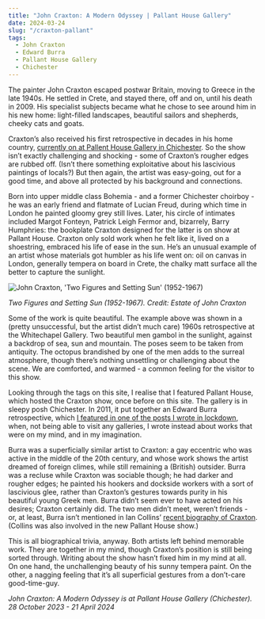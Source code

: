 ```yaml
---
title: "John Craxton: A Modern Odyssey | Pallant House Gallery"
date: 2024-03-24
slug: "/craxton-pallant"
tags:
  - John Craxton
  - Edward Burra
  - Pallant House Gallery
  - Chichester
---
```


The painter John Craxton escaped postwar Britain, moving to Greece in the late 1940s. He settled in Crete, and stayed there, off and on, until his death in 2009. His specialist subjects became what he chose to see around him in his new home: light-filled landscapes, beautiful sailors and shepherds, cheeky cats and goats.

Craxton’s also received his first retrospective in decades in his home country, [currently on at Pallent House Gallery in Chichester](https://pallant.org.uk/whats-on/john-craxton-a-modern-odyssey/). So the show isn’t exactly challenging and shocking - some of Craxton’s rougher edges are rubbed off. (Isn’t there something exploitative about his lascivious paintings of locals?) But then again, the artist was easy-going, out for a good time, and above all protected by his background and connections.

Born into upper middle class Bohemia - and a former Chichester choirboy - he was an early friend and flatmate of Lucian Freud, during which time in London he painted gloomy grey still lives. Later, his circle of intimates included Margot Fonteyn, Patrick Leigh Fermor and, bizarrely, Barry Humphries: the bookplate Craxton designed for the latter is on show at Pallant House. Craxton only sold work when he felt like it, lived on a shoestring, embraced his life of ease in the sun. He’s an unusual example of an artist whose materials got humbler as his life went on: oil on canvas in London, generally tempera on board in Crete, the chalky matt surface all the better to capture the sunlight.

![John Craxton, 'Two Figures and Setting Sun' (1952-1967)](/craxton-pallant-1.png)

_Two Figures and Setting Sun (1952-1967). Credit: Estate of John Craxton_

Some of the work is quite beautiful. The example above was shown in a (pretty unsuccessful, but the artist didn’t much care) 1960s retrospective at the Whitechapel Gallery. Two beautiful men gambol in the sunlight, against a backdrop of sea, sun and mountain. The poses seem to be taken from antiquity. The octopus brandished by one of the men adds to the surreal atmosphere, though there’s nothing unsettling or challenging about the scene. We are comforted, and warmed - a common feeling for the visitor to this show.

Looking through the tags on this site, I realise that I featured Pallant House, which hosted the Craxton show, once before on this site. The gallery is in sleepy posh Chichester. In 2011, it put together an Edward Burra retrospective, which [I featured in one of the posts I wrote in lockdown](https://artangled.com/posts/burra-pallant/), when, not being able to visit any galleries, I wrote instead about works that were on my mind, and in my imagination.

Burra was a superficially similar artist to Craxton: a gay eccentric who was active in the middle of the 20th century, and whose work shows the artist dreamed of foreign climes, while still remaining a (British) outsider. Burra was a recluse while Craxton was sociable though; he had darker and rougher edges; he painted his hookers and dockside workers with a sort of lascivious glee, rather than Craxton’s gestures towards purity in his beautiful young Greek men. Burra didn’t seem ever to have acted on his desires; Craxton certainly did. The two men didn’t meet, weren’t friends - or, at least, Burra isn’t mentioned in Ian Collins’ [recent biography of Craxton](https://www.johncraxton.org/publication/john-craxton-a-life-of-gifts-by-ian-collins/). (Collins was also involved in the new Pallant House show.)

This is all biographical trivia, anyway. Both artists left behind memorable work. They are together in my mind, though Craxton’s position is still being sorted through. Writing about the show hasn’t fixed him in my mind at all. On one hand, the unchallenging beauty of his sunny tempera paint. On the other, a nagging feeling that it’s all superficial gestures from a don’t-care good-time-guy.

_John Craxton: A Modern Odyssey is at Pallant House Gallery (Chichester). 28 October 2023 - 21 April 2024_
